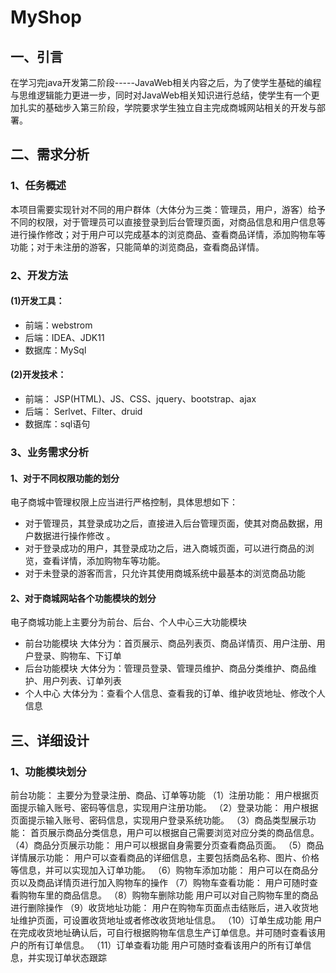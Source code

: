 # MyShop
## 一、引言
在学习完java开发第二阶段-----JavaWeb相关内容之后，为了使学生基础的编程与思维逻辑能力更进一步，同时对JavaWeb相关知识进行总结，使学生有一个更加扎实的基础步入第三阶段，学院要求学生独立自主完成商城网站相关的开发与部署。
## 二、需求分析
### 1、任务概述
本项目需要实现针对不同的用户群体（大体分为三类：管理员，用户，游客）给予不同的权限，对于管理员可以直接登录到后台管理页面，对商品信息和用户信息等进行操作修改；对于用户可以完成基本的浏览商品、查看商品详情，添加购物车等功能；对于未注册的游客，只能简单的浏览商品，查看商品详情。
### 2、开发方法
#### (1)开发工具：
- 前端：webstrom
- 后端：IDEA、JDK11
- 数据库：MySql
#### (2)开发技术：
- 前端： JSP(HTML)、JS、CSS、jquery、bootstrap、ajax
- 后端： Serlvet、Filter、druid
- 数据库：sql语句
### 3、业务需求分析
#### 1、对于不同权限功能的划分
电子商城中管理权限上应当进行严格控制，具体思想如下：
- 对于管理员，其登录成功之后，直接进入后台管理页面，使其对商品数据，用户数据进行操作修改 。
- 对于登录成功的用户，其登录成功之后，进入商城页面，可以进行商品的浏览，查看详情，添加购物车等功能。
- 对于未登录的游客而言，只允许其使用商城系统中最基本的浏览商品功能
#### 2、对于商城网站各个功能模块的划分
电子商城功能上主要分为前台、后台、个人中心三大功能模块
- 前台功能模块
大体分为：首页展示、商品列表页、商品详情页、用户注册、用户登录、购物车、下订单
- 后台功能模块
大体分为：管理员登录、管理员维护、商品分类维护、商品维护、用户列表、订单列表
- 个人中心
大体分为：查看个人信息、查看我的订单、维护收货地址、修改个人信息

## 三、详细设计
### 1、功能模块划分
前台功能：
主要分为登录注册、商品、订单等功能
（1）注册功能：
用户根据页面提示输入账号、密码等信息，实现用户注册功能。
（2）登录功能：
用户根据页面提示输入账号、密码信息，实现用户登录系统功能。
（3）商品类型展示功能：
首页展示商品分类信息，用户可以根据自己需要浏览对应分类的商品信息。
（4）商品分页展示功能：
用户可以根据自身需要分页查看商品页面。
（5）商品详情展示功能：
用户可以查看商品的详细信息，主要包括商品名称、图片、价格等信息，并可以实现加入订单功能。
（6）购物车添加功能：
用户可以在商品分页以及商品详情页进行加入购物车的操作
（7）购物车查看功能：
用户可随时查看购物车里的商品信息。
（8）购物车删除功能
用户可以对自己购物车里的商品进行删除操作
（9）收货地址功能：
用户在购物车页面点击结账后，进入收货地址维护页面，可设置收货地址或者修改收货地址信息。
（10）订单生成功能
用户在完成收货地址确认后，可自行根据购物车信息生产订单信息。并可随时查看该用户的所有订单信息。
（11）订单查看功能
用户可随时查看该用户的所有订单信息，并实现订单状态跟踪
